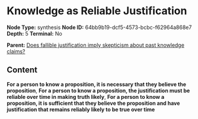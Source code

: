 # Knowledge as Reliable Justification

**Node Type:** synthesis
**Node ID:** 64bb9b19-dcf5-4573-bcbc-f62964a868e7
**Depth:** 5
**Terminal:** No

**Parent:** [Does fallible justification imply skepticism about past knowledge claims?](does-fallible-justification-imply-skepticism-about-past-knowledge-claims-antithesis-c839257a-3ea8-4ae8-8f97-c795164751c0.md)

## Content

**For a person to know a proposition, it is necessary that they believe the proposition**, **For a person to know a proposition, the justification must be reliable over time in making truth likely**, **For a person to know a proposition, it is sufficient that they believe the proposition and have justification that remains reliably likely to be true over time**
